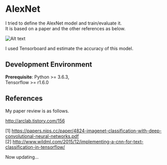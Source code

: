 # AlexNet
I tried to define the AlexNet model and train/evaluate it.  
It is based on a paper and the other references as below.  

![Alt text](https://github.com/asyncbridge/deep-learning/blob/master/AlexNet/alexnet.png?raw=true)  
  
I used Tensorboard and estimate the accuracy of this model.

## Development Environment
__Prerequisite__: Python >= 3.6.3,  
                  Tensorflow >= r1.6.0  

## References
My paper review is as follows.    
  
http://arclab.tistory.com/156  

[1] https://papers.nips.cc/paper/4824-imagenet-classification-with-deep-convolutional-neural-networks.pdf    
[2] http://www.wildml.com/2015/12/implementing-a-cnn-for-text-classification-in-tensorflow/  
  
Now updating...  
